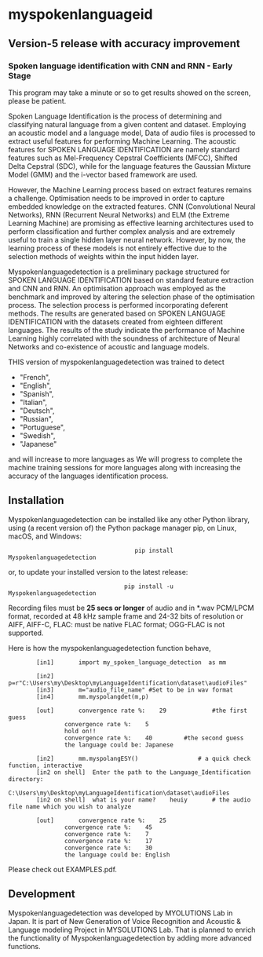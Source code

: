 # myspokenlanguageid

## Version-5 release with accuracy improvement

### Spoken language identification with CNN and RNN - Early Stage

This program may take a minute or so to get results showed on the screen, please be patient.

Spoken Language Identification is the process of determining and classifying natural language from a given content and dataset. 
Employing an acoustic model and a language model, Data of audio files is processed to extract useful features for performing Machine Learning. 
The acoustic features for SPOKEN LANGUAGE IDENTIFICATION are namely standard features such as Mel-Frequency Cepstral Coefficients (MFCC), 
Shifted Delta Cepstral (SDC), while for the language features the Gaussian Mixture Model (GMM) and the i-vector based framework are used. 

However, the Machine Learning process based on extract features remains a challenge. Optimisation needs to be improved in order to capture embedded knowledge on the extracted features. CNN (Convolutional Neural Networks), RNN (Recurrent Neural Networks) and ELM (the Extreme Learning Machine) are promising as effective learning architectures used to perform classification and further complex analysis and are extremely useful to train a single hidden layer neural network. However, by now, the learning process of these models is not entirely effective due to the selection methods of weights within the input hidden layer.

Myspokenlanguagedetection is a preliminary package structured for SPOKEN LANGUAGE IDENTIFICATION based on standard feature extraction and CNN and RNN. An optimisation approach was employed as the benchmark and improved by altering the selection phase of the optimisation process. The selection process is performed incorporating deferent methods. The results are generated based on SPOKEN LANGUAGE IDENTIFICATION with the datasets created from eighteen different languages. The results of the study indicate the performance of Machine Learning highly correlated with the soundness of architecture of Neural Networks and co-existence of acoustic and language models. 

THIS version of myspokenlanguagedetection was trained to detect 
- "French", 
- "English", 
- "Spanish", 
- "Italian",
- "Deutsch", 
- "Russian", 
- "Portuguese", 
- "Swedish", 
- "Japanese" 

and will increase to more languages as We will progress to complete the machine training sessions for more languages along with increasing the accuracy of the languages identification process.

## Installation

Myspokenlanguagedetection can be installed like any other Python library, using (a recent version of) the Python package 
manager pip, on Linux, macOS, and Windows:

                                        pip install Myspokenlanguagedetection
				
or, to update your installed version to the latest release:

                                     pip install -u Myspokenlanguagedetection 	
                                                    
Recording files must be **25 secs or longer** of audio and in *.wav PCM/LPCM format, recorded at 48 kHz sample frame and 24-32 bits of resolution or AIFF, AIFF-C, FLAC: must be native FLAC format; OGG-FLAC is not supported.

Here is how the myspokenlanguagedetection function behave,  

			[in1]		import my_spoken_language_detection  as mm
				
			[in2]		p=r"C:\Users\my\Desktop\myLanguageIdentification\dataset\audioFiles"
			[in3]		m="audio_file_name" #Set to be in wav format 
			[in4]		mm.myspolangdet(m,p)
				
			[out]		convergence rate %:    29             #the first guess
					convergence rate %:    5
					hold on!! 
					convergence rate %:    40 	      #the second guess
					the language could be: Japanese
					
			[in2] 		mm.myspolangESY()      		      # a quick check function, interactive
			[in2 on shell] 	Enter the path to the Language_Identification directory:
					C:\Users\my\Desktop\myLanguageIdentification\dataset\audioFiles
			[in2 on shell] 	what is your name?    heuiy	      # the audio file name which you wish to analyze 

			[out]	 	convergence rate %:    25
					convergence rate %:    45
					convergence rate %:    7
					convergence rate %:    17
					convergence rate %:    30
					the language could be: English 
			
Please check out EXAMPLES.pdf. 
                                                        
## Development

Myspokenlanguagedetection was developed by MYOLUTIONS Lab in Japan. It is part of New Generation of Voice Recognition and Acoustic & Language modeling Project in MYSOLUTIONS Lab. That is planned to enrich the functionality of Myspokenlanguagedetection by adding more advanced functions. 

